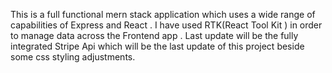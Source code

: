 This is a full functional mern stack application which uses a wide range of capabilities of Express and React .
I have used RTK(React Tool Kit ) in order to manage data across the Frontend app .
Last update will be the fully integrated Stripe Api which will be the last update of this project beside some css styling adjustments.